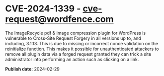 # CVE-2024-1339 - cve-request@wordfence.com

The ImageRecycle pdf & image compression plugin for WordPress is vulnerable to Cross-Site Request Forgery in all versions up to, and including, 3.1.13. This is due to missing or incorrect nonce validation on the reinitialize function. This makes it possible for unauthenticated attackers to remove all plugin data via a forged request granted they can trick a site administrator into performing an action such as clicking on a link.

**Publish date:** 2024-02-29
